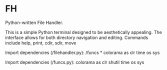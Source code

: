# FH
Python-written File Handler.

This is a simple Python terminal designed to be aesthetically appealing.
The interface allows for both directory navigation and editing.
Commands include help, print, cdir, sdir, move

Import dependencies (/filehandler.py):
/funcs *
colorama as clr
time
os
sys

Import dependencies (/funcs.py):
colorama as clr
shutil
time
os
sys